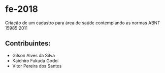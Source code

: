 # fe-2018
Criação de um cadastro para área de saúde contemplando as normas ABNT 15985:2011

## Contribuintes:

* Gilson Alves da Silva
* Kaichiro Fukuda Godoi
* Vitor Pereira dos Santos
